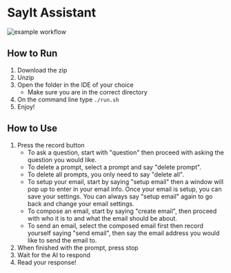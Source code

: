 # SayIt Assistant

![example workflow](https://github.com/ucsd-cse110-sp23/cse-110-project-team-2/actions/workflows/run-tests.yml/badge.svg)

## How to Run
1. Download the zip
2. Unzip
3. Open the folder in the IDE of your choice
    - Make sure you are in the correct directory
4. On the command line type `./run.sh`
5. Enjoy!

## How to Use
1. Press the record button
    - To ask a question, start with "question" then proceed with asking the question you would like.
    - To delete a prompt, select a prompt and say "delete prompt".
    - To delete all prompts, you only need to say "delete all".
    - To setup your email, start by saying "setup email" then a window will pop up to enter in your email info. Once your email is setup, you         can save your settings. You can always say "setup email" again to go back and change your email settings.
    - To compose an email, start by saying "create email", then proceed with who it is to and what the email should be about.
    - To send an email, select the composed email first then record yourself saying "send email", then say the email address you would like to         send the email to.
2. When finished with the prompt, press stop
3. Wait for the AI to respond
4. Read your response!

